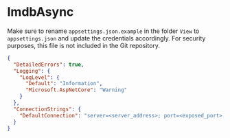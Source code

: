 # ImdbAsync
 
Make sure to rename `appsettings.json.example` in the folder `View` to `appsettings.json` and update the credentials accordingly. For security purposes, this file is not included in the Git repository.

```json
{
  "DetailedErrors": true,
  "Logging": {
    "LogLevel": {
      "Default": "Information",
      "Microsoft.AspNetCore": "Warning"
    }
  },
  "ConnectionStrings": {
    "DefaultConnection": "server=<server_address>; port=<exposed_port>; database=<database>; user=<user>; password=<password>; Persist Security Info=False; Connect Timeout=300"
  }
}
```
